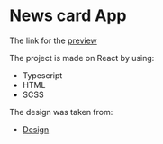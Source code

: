 # News card App

The link for the [preview](https://news-cards-mykhailo-kostov.netlify.app/)

The project is made on React by using:
 - Typescript
 - HTML
 - SCSS

The design was taken from:
- [Design](https://www.figma.com/file/h1veXmuEt84sT7PEZgF42K/Frontend_test)  

